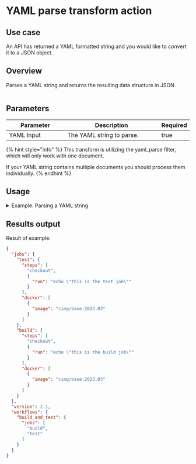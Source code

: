 # YAML parse transform action



## Use case

An API has returned a YAML formatted string and you would like to convert it to a JSON object.

## Overview

Parses a YAML string and returns the resulting data structure in JSON.

<figure><img src="../../../../.gitbook/assets/Screenshot 2025-07-03 at 8.38.28 AM.png" alt=""><figcaption></figcaption></figure>

## Parameters

<table><thead><tr><th width="217">Parameter</th><th width="417.3333333333333">Description</th><th data-type="checkbox">Required</th></tr></thead><tbody><tr><td>YAML Input</td><td>The YAML string to parse.</td><td>true</td></tr></tbody></table>

{% hint style="info" %}
This transform is utilizing the yaml\_parse filter, which will only work with one document.

If your YAML string contains multiple documents you should process them individually.
{% endhint %}

## Usage

<details>

<summary>Example: Parsing a YAML string</summary>

**YAML input**:

```yaml
version: 2.1

# Define the jobs we want to run for this project
jobs:
  build:
    docker:
      - image: cimg/base:2023.03
    steps:
      - checkout
      - run: echo "this is the build job"
  test:
    docker:
      - image: cimg/base:2023.03
    steps:
      - checkout
      - run: echo "this is the test job"

# Orchestrate our job run sequence
workflows:
  build_and_test:
    jobs:
      - build
      - test
```

</details>

## Results output

Result of example:

```json
{
  "jobs": {
    "test": {
      "steps": [
        "checkout",
        {
          "run": "echo \"this is the test job\""
        }
      ],
      "docker": [
        {
          "image": "cimg/base:2023.03"
        }
      ]
    },
    "build": {
      "steps": [
        "checkout",
        {
          "run": "echo \"this is the build job\""
        }
      ],
      "docker": [
        {
          "image": "cimg/base:2023.03"
        }
      ]
    }
  },
  "version": 2.1,
  "workflows": {
    "build_and_test": {
      "jobs": [
        "build",
        "test"
      ]
    }
  }
}
```
